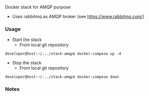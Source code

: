 Docker stack for AMQP purpose
- Uses rabbitmq as AMQP broker (see https://www.rabbitmq.com/)

### Usage

* Start the stack
  * From local git repository

```console
developer@host:~/.../stack-amqp$ docker-compose up -d
```

* Stop the stack
  * From local git repository

```console
developer@host:~/.../stack-amqp$ docker-compose down
```

### Notes

